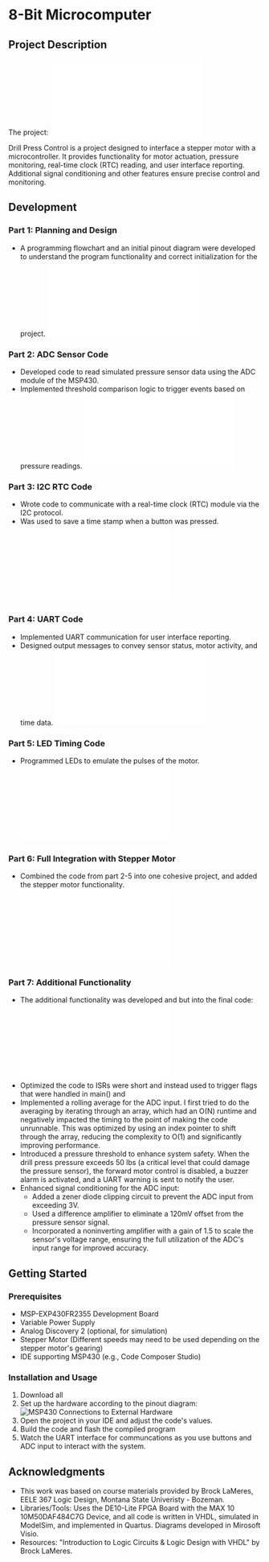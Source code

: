 # 8-Bit Microcomputer

## Project Description
The project: ![Final Code](FinalProject9main.c)

Drill Press Control is a project designed to interface a stepper motor with a microcontroller. It provides functionality for motor actuation, pressure monitoring, real-time clock (RTC) reading, and user interface reporting. Additional signal conditioning and other features ensure precise control and monitoring.

## Development
### Part 1: Planning and Design
- A programming flowchart and an initial pinout diagram were developed to understand the program functionality and correct initialization for the project.
   ![MSP430 Connections to External Hardware](Part9_Flowchart.pdf)

### Part 2: ADC Sensor Code
- Developed code to read simulated pressure sensor data using the ADC module of the MSP430.
- Implemented threshold comparison logic to trigger events based on pressure readings.
   ![ADC Sensor Code](FinalProject1.c)

### Part 3: I2C RTC Code
- Wrote code to communicate with a real-time clock (RTC) module via the I2C protocol.
- Was used to save a time stamp when a button was pressed.
   ![I2C RTC Code](FinalProject2.c)

### Part 4: UART Code
- Implemented UART communication for user interface reporting.
- Designed output messages to convey sensor status, motor activity, and time data.
   ![UART Code](FinalProject3.c)

### Part 5: LED Timing Code
- Programmed LEDs to emulate the pulses of the motor.
   ![LED Timing Code](FinalProject4.c)

### Part 6: Full Integration with Stepper Motor
- Combined the code from part 2-5 into one cohesive project, and added the stepper motor functionality.
   ![Full Integration Code](FinalProject8main3.c)

### Part 7: Additional Functionality
- The additional functionality was developed and but into the final code:
   ![Final Code](FinalProjet9main.c)
- Optimized the code to ISRs were short and instead used to trigger flags that were handled in main() and 
- Implemented a rolling average for the ADC input. I first tried to do the averaging by iterating through an array, which had an O(N) runtime and negatively impacted the timing to the point of making the code unrunnable. This was optimized by using an index pointer to shift through the array, reducing the complexity to O(1) and significantly improving performance.  
- Introduced a pressure threshold to enhance system safety. When the drill press pressure exceeds 50 lbs (a critical level that could damage the pressure sensor), the forward motor control is disabled, a buzzer alarm is activated, and a UART warning is sent to notify the user.  
- Enhanced signal conditioning for the ADC input:  
  - Added a zener diode clipping circuit to prevent the ADC input from exceeding 3V.  
  - Used a difference amplifier to eliminate a 120mV offset from the pressure sensor signal.  
  - Incorporated a noninverting amplifier with a gain of 1.5 to scale the sensor's voltage range, ensuring the full utilization of the ADC's input range for improved accuracy.  

## Getting Started
### Prerequisites
- MSP-EXP430FR2355 Development Board
- Variable Power Supply
- Analog Discovery 2 (optional, for simulation)
- Stepper Motor (Different speeds may need to be used depending on the stepper motor's gearing)
- IDE supporting MSP430 (e.g., Code Composer Studio)

### Installation and Usage
1. Download all 
2. Set up the hardware according to the pinout diagram:
   ![MSP430 Connections to External Hardware](Pinout_Diagram_Pt9.png)
5. Open the project in your IDE and adjust the code's values.
6. Build the code and flash the compiled program
8. Watch the UART interface for communcations as you use buttons and ADC input to interact with the system.

## Acknowledgments
- This work was based on course materials provided by Brock LaMeres, EELE 367 Logic Design, Montana State Univeristy - Bozeman.
- Libraries/Tools: Uses the DE10-Lite FPGA Board with the MAX 10 10M50DAF484C7G Device, and all code is written in VHDL, simulated in ModelSim, and implemented in Quartus. Diagrams developed in Mirosoft Visio.
- Resources: "Introduction to Logic Circuits & Logic Design with VHDL" by Brock LaMeres.
